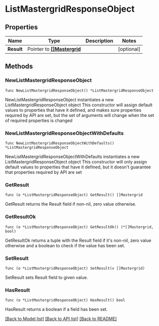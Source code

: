 # ListMastergridResponseObject

## Properties

Name | Type | Description | Notes
------------ | ------------- | ------------- | -------------
**Result** | Pointer to [**[]Mastergrid**](Mastergrid.md) |  | [optional] 

## Methods

### NewListMastergridResponseObject

`func NewListMastergridResponseObject() *ListMastergridResponseObject`

NewListMastergridResponseObject instantiates a new ListMastergridResponseObject object
This constructor will assign default values to properties that have it defined,
and makes sure properties required by API are set, but the set of arguments
will change when the set of required properties is changed

### NewListMastergridResponseObjectWithDefaults

`func NewListMastergridResponseObjectWithDefaults() *ListMastergridResponseObject`

NewListMastergridResponseObjectWithDefaults instantiates a new ListMastergridResponseObject object
This constructor will only assign default values to properties that have it defined,
but it doesn't guarantee that properties required by API are set

### GetResult

`func (o *ListMastergridResponseObject) GetResult() []Mastergrid`

GetResult returns the Result field if non-nil, zero value otherwise.

### GetResultOk

`func (o *ListMastergridResponseObject) GetResultOk() (*[]Mastergrid, bool)`

GetResultOk returns a tuple with the Result field if it's non-nil, zero value otherwise
and a boolean to check if the value has been set.

### SetResult

`func (o *ListMastergridResponseObject) SetResult(v []Mastergrid)`

SetResult sets Result field to given value.

### HasResult

`func (o *ListMastergridResponseObject) HasResult() bool`

HasResult returns a boolean if a field has been set.


[[Back to Model list]](../README.md#documentation-for-models) [[Back to API list]](../README.md#documentation-for-api-endpoints) [[Back to README]](../README.md)


